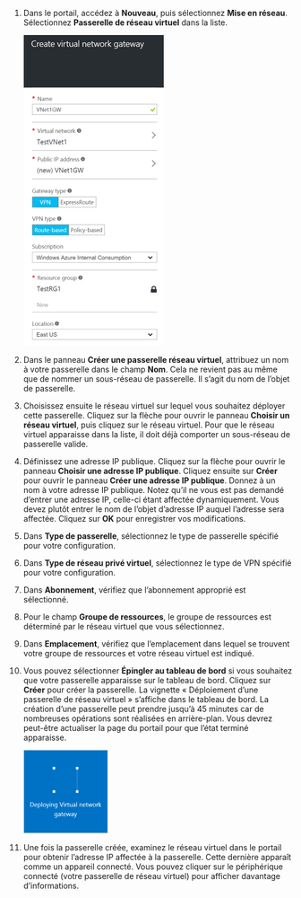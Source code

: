 1. Dans le portail, accédez à **Nouveau**, puis sélectionnez **Mise en réseau**. Sélectionnez **Passerelle de réseau virtuel** dans la liste.

	![Passerelle](./media/vpn-gateway-add-gw-rm-portal-include/creategw250.png)

2. Dans le panneau **Créer une passerelle réseau virtuel**, attribuez un nom à votre passerelle dans le champ **Nom**. Cela ne revient pas au même que de nommer un sous-réseau de passerelle. Il s’agit du nom de l’objet de passerelle.
 
3. Choisissez ensuite le réseau virtuel sur lequel vous souhaitez déployer cette passerelle. Cliquez sur la flèche pour ouvrir le panneau **Choisir un réseau virtuel**, puis cliquez sur le réseau virtuel. Pour que le réseau virtuel apparaisse dans la liste, il doit déjà comporter un sous-réseau de passerelle valide.

4. Définissez une adresse IP publique. Cliquez sur la flèche pour ouvrir le panneau **Choisir une adresse IP publique**. Cliquez ensuite sur **Créer** pour ouvrir le panneau **Créer une adresse IP publique**. Donnez à un nom à votre adresse IP publique. Notez qu’il ne vous est pas demandé d’entrer une adresse IP, celle-ci étant affectée dynamiquement. Vous devez plutôt entrer le nom de l’objet d’adresse IP auquel l’adresse sera affectée. Cliquez sur **OK** pour enregistrer vos modifications.

5. Dans **Type de passerelle**, sélectionnez le type de passerelle spécifié pour votre configuration.

6. Dans **Type de réseau privé virtuel**, sélectionnez le type de VPN spécifié pour votre configuration.

7. Dans **Abonnement**, vérifiez que l’abonnement approprié est sélectionné.

8. Pour le champ **Groupe de ressources**, le groupe de ressources est déterminé par le réseau virtuel que vous sélectionnez.

9. Dans **Emplacement**, vérifiez que l’emplacement dans lequel se trouvent votre groupe de ressources et votre réseau virtuel est indiqué.

10. Vous pouvez sélectionner **Épingler au tableau de bord** si vous souhaitez que votre passerelle apparaisse sur le tableau de bord. Cliquez sur **Créer** pour créer la passerelle. La vignette « Déploiement d’une passerelle de réseau virtuel » s’affiche dans le tableau de bord. La création d’une passerelle peut prendre jusqu’à 45 minutes car de nombreuses opérations sont réalisées en arrière-plan. Vous devrez peut-être actualiser la page du portail pour que l’état terminé apparaisse.

	
	![Passerelle](./media/vpn-gateway-add-gw-rm-portal-include/deployvnetgw150.png)

11. Une fois la passerelle créée, examinez le réseau virtuel dans le portail pour obtenir l’adresse IP affectée à la passerelle. Cette dernière apparaît comme un appareil connecté. Vous pouvez cliquer sur le périphérique connecté (votre passerelle de réseau virtuel) pour afficher davantage d’informations.



